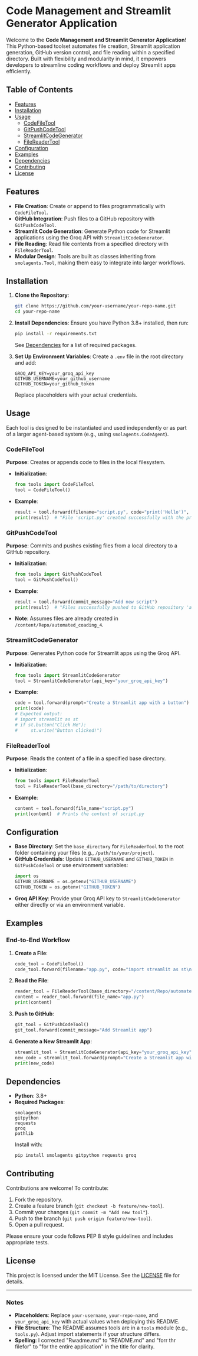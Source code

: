 # Code Management and Streamlit Generator Application

Welcome to the **Code Management and Streamlit Generator Application**! This Python-based toolset automates file creation, Streamlit application generation, GitHub version control, and file reading within a specified directory. Built with flexibility and modularity in mind, it empowers developers to streamline coding workflows and deploy Streamlit apps efficiently.

## Table of Contents
- [Features](#features)
- [Installation](#installation)
- [Usage](#usage)
  - [CodeFileTool](#codefiletool)
  - [GitPushCodeTool](#gitpushcodetool)
  - [StreamlitCodeGenerator](#streamlitcodegenerator)
  - [FileReaderTool](#file_readertool)
- [Configuration](#configuration)
- [Examples](#examples)
- [Dependencies](#dependencies)
- [Contributing](#contributing)
- [License](#license)

## Features
- **File Creation**: Create or append to files programmatically with `CodeFileTool`.
- **GitHub Integration**: Push files to a GitHub repository with `GitPushCodeTool`.
- **Streamlit Code Generation**: Generate Python code for Streamlit applications using the Groq API with `StreamlitCodeGenerator`.
- **File Reading**: Read file contents from a specified directory with `FileReaderTool`.
- **Modular Design**: Tools are built as classes inheriting from `smolagents.Tool`, making them easy to integrate into larger workflows.

## Installation

1. **Clone the Repository**:
   ```bash
   git clone https://github.com/your-username/your-repo-name.git
   cd your-repo-name
   ```

2. **Install Dependencies**:
   Ensure you have Python 3.8+ installed, then run:
   ```bash
   pip install -r requirements.txt
   ```
   See [Dependencies](#dependencies) for a list of required packages.

3. **Set Up Environment Variables**:
   Create a `.env` file in the root directory and add:
   ```plaintext
   GROQ_API_KEY=your_groq_api_key
   GITHUB_USERNAME=your_github_username
   GITHUB_TOKEN=your_github_token
   ```
   Replace placeholders with your actual credentials.

## Usage

Each tool is designed to be instantiated and used independently or as part of a larger agent-based system (e.g., using `smolagents.CodeAgent`).

### CodeFileTool
**Purpose**: Creates or appends code to files in the local filesystem.
- **Initialization**:
  ```python
  from tools import CodeFileTool
  tool = CodeFileTool()
  ```
- **Example**:
  ```python
  result = tool.forward(filename="script.py", code="print('Hello')", mode="create")
  print(result)  # "File 'script.py' created successfully with the provided code."
  ```

### GitPushCodeTool
**Purpose**: Commits and pushes existing files from a local directory to a GitHub repository.
- **Initialization**:
  ```python
  from tools import GitPushCodeTool
  tool = GitPushCodeTool()
  ```
- **Example**:
  ```python
  result = tool.forward(commit_message="Add new script")
  print(result)  # "Files successfully pushed to GitHub repository 'automated_coading_4'..."
  ```
- **Note**: Assumes files are already created in `/content/Repo/automated_coading_4`.

### StreamlitCodeGenerator
**Purpose**: Generates Python code for Streamlit apps using the Groq API.
- **Initialization**:
  ```python
  from tools import StreamlitCodeGenerator
  tool = StreamlitCodeGenerator(api_key="your_groq_api_key")
  ```
- **Example**:
  ```python
  code = tool.forward(prompt="Create a Streamlit app with a button")
  print(code)
  # Expected output:
  # import streamlit as st
  # if st.button("Click Me"):
  #     st.write("Button clicked!")
  ```

### FileReaderTool
**Purpose**: Reads the content of a file in a specified base directory.
- **Initialization**:
  ```python
  from tools import FileReaderTool
  tool = FileReaderTool(base_directory="/path/to/directory")
  ```
- **Example**:
  ```python
  content = tool.forward(file_name="script.py")
  print(content)  # Prints the content of script.py
  ```

## Configuration

- **Base Directory**: Set the `base_directory` for `FileReaderTool` to the root folder containing your files (e.g., `/path/to/your/project`).
- **GitHub Credentials**: Update `GITHUB_USERNAME` and `GITHUB_TOKEN` in `GitPushCodeTool` or use environment variables:
  ```python
  import os
  GITHUB_USERNAME = os.getenv("GITHUB_USERNAME")
  GITHUB_TOKEN = os.getenv("GITHUB_TOKEN")
  ```
- **Groq API Key**: Provide your Groq API key to `StreamlitCodeGenerator` either directly or via an environment variable.

## Examples

### End-to-End Workflow
1. **Create a File**:
   ```python
   code_tool = CodeFileTool()
   code_tool.forward(filename="app.py", code="import streamlit as st\nst.write('Hello')", mode="create")
   ```

2. **Read the File**:
   ```python
   reader_tool = FileReaderTool(base_directory="/content/Repo/automated_coading_4")
   content = reader_tool.forward(file_name="app.py")
   print(content)
   ```

3. **Push to GitHub**:
   ```python
   git_tool = GitPushCodeTool()
   git_tool.forward(commit_message="Add Streamlit app")
   ```

4. **Generate a New Streamlit App**:
   ```python
   streamlit_tool = StreamlitCodeGenerator(api_key="your_groq_api_key")
   new_code = streamlit_tool.forward(prompt="Create a Streamlit app with a chart")
   print(new_code)
   ```

## Dependencies

- **Python**: 3.8+
- **Required Packages**:
  ```plaintext
  smolagents
  gitpython
  requests
  groq
  pathlib
  ```
  Install with:
  ```bash
  pip install smolagents gitpython requests groq
  ```

## Contributing

Contributions are welcome! To contribute:
1. Fork the repository.
2. Create a feature branch (`git checkout -b feature/new-tool`).
3. Commit your changes (`git commit -m "Add new tool"`).
4. Push to the branch (`git push origin feature/new-tool`).
5. Open a pull request.

Please ensure your code follows PEP 8 style guidelines and includes appropriate tests.

## License

This project is licensed under the MIT License. See the [LICENSE](LICENSE) file for details.

---

### Notes
- **Placeholders**: Replace `your-username`, `your-repo-name`, and `your_groq_api_key` with actual values when deploying this README.
- **File Structure**: The README assumes tools are in a `tools` module (e.g., `tools.py`). Adjust import statements if your structure differs.
- **Spelling**: I corrected "Rwadme.md" to "README.md" and "forr thr filefor" to "for the entire application" in the title for clarity.
